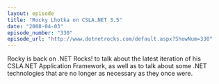 ```yaml
---
layout: episode
title: "Rocky Lhotka on CSLA.NET 3.5"
date: "2008-04-03"
episode_number: "330"
episode_url: "http://www.dotnetrocks.com/default.aspx?ShowNum=330"
---
```


Rocky is back on .NET Rocks! to talk about the latest iteration of his CSLA.NET Application Framework, as well as to talk about some .NET technologies that are no longer as necessary as they once were.
